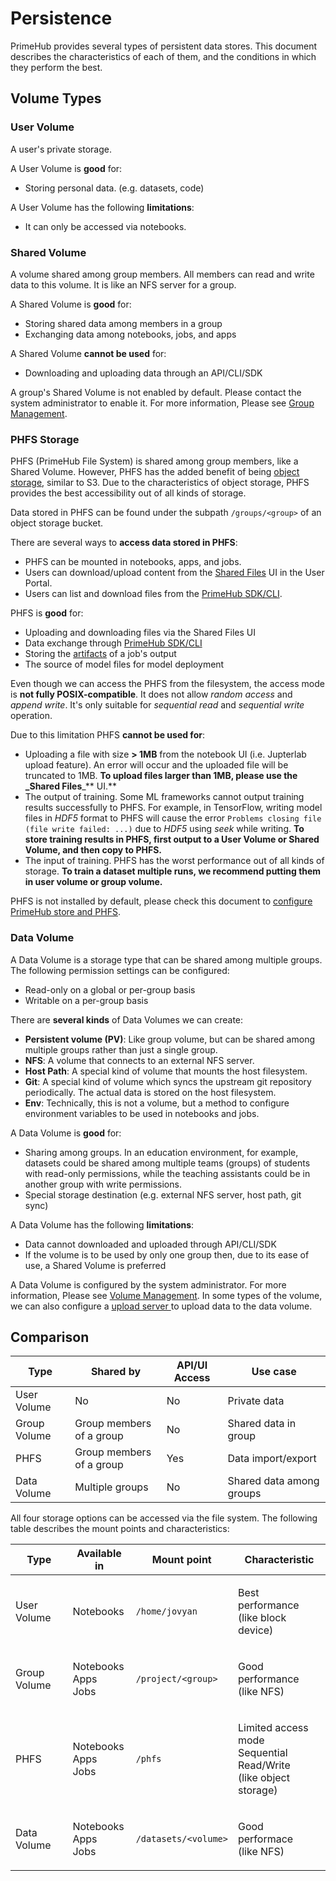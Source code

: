 # Persistence

PrimeHub provides several types of persistent data stores. This document describes the characteristics of each of them, and the conditions in which they perform the best.

## Volume Types

### User Volume

A user's private storage.

A User Volume is **good** for:

* Storing personal data. (e.g. datasets, code)

A User Volume has the following **limitations**:

* It can only be accessed via notebooks.

### Shared Volume

A volume shared among group members. All members can read and write data to this volume. It is like an NFS server for a group.

A Shared Volume is **good** for:

* Storing shared data among members in a group
* Exchanging data among notebooks, jobs, and apps

A Shared Volume **cannot be used** for:

* Downloading and uploading data through an API/CLI/SDK

A group's Shared Volume is not enabled by default. Please contact the system administrator to enable it. For more information, Please see [Group Management](../../platform-administration/group-management.md).

### PHFS Storage

PHFS (PrimeHub File System) is shared among group members, like a Shared Volume. However, PHFS has the added benefit of being [object storage](https://en.wikipedia.org/wiki/Object\_storage), similar to S3. Due to the characteristics of object storage, PHFS provides the best accessibility out of all kinds of storage.

Data stored in PHFS can be found under the subpath `/groups/<group>` of an object storage bucket.

There are several ways to **access data stored in PHFS**:

* PHFS can be mounted in notebooks, apps, and jobs.
* Users can download/upload content from the [Shared Files](../../shared-files.md) UI in the User Portal.
* Users can list and download files from the [PrimeHub SDK/CLI](https://github.com/infuseai/primehub-python-sdk).

PHFS is **good** for:

* Uploading and downloading files via the Shared Files UI
* Data exchange through [PrimeHub SDK/CLI](https://github.com/infuseai/primehub-python-sdk)
* Storing the [artifacts](../../jobs/job-artifacts.md) of a job's output
* The source of model files for model deployment

Even though we can access the PHFS from the filesystem, the access mode is **not fully POSIX-compatible**. It does not allow _random access_ and _append write_. It's only suitable for _sequential read_ and _sequential write_ operation.

Due to this limitation PHFS **cannot be used for**:

* Uploading a file with size **> 1MB** from the notebook UI (i.e. Jupterlab upload feature). An error will occur and the uploaded file will be truncated to 1MB. **To upload files larger than 1MB, please use the \_Shared Files**\_\*\* UI.\*\*
* The output of training. Some ML frameworks cannot output training results successfully to PHFS. For example, in TensorFlow, writing model files in _HDF5_ format to PHFS will cause the error `Problems closing file (file write failed: ...)` due to _HDF5_ using _seek_ while writing. **To store training results in PHFS, first output to a User Volume or Shared Volume, and then copy to PHFS.**
* The input of training. PHFS has the worst performance out of all kinds of storage. **To train a dataset multiple runs, we recommend putting them in user volume or group volume.**

PHFS is not installed by default, please check this document to [configure PrimeHub store and PHFS](broken-reference/).

### Data Volume

A Data Volume is a storage type that can be shared among multiple groups. The following permission settings can be configured:

* Read-only on a global or per-group basis
* Writable on a per-group basis

There are **several kinds** of Data Volumes we can create:

* **Persistent volume (PV)**: Like group volume, but can be shared among multiple groups rather than just a single group.
* **NFS**: A volume that connects to an external NFS server.
* **Host Path**: A special kind of volume that mounts the host filesystem.
* **Git**: A special kind of volume which syncs the upstream git repository periodically. The actual data is stored on the host filesystem.
* **Env**: Technically, this is not a volume, but a method to configure environment variables to be used in notebooks and jobs.

A Data Volume is **good** for:

* Sharing among groups. In an education environment, for example, datasets could be shared among multiple teams (groups) of students with read-only permissions, while the teaching assistants could be in another group with write permissions.
* Special storage destination (e.g. external NFS server, host path, git sync)

A Data Volume has the following **limitations**:

* Data cannot downloaded and uploaded through API/CLI/SDK
* If the volume is to be used by only one group then, due to its ease of use, a Shared Volume is preferred

A Data Volume is configured by the system administrator. For more information, Please see [Volume Management](../../platform-administration/volume-management/). In some types of the volume, we can also configure a [upload server ](../../platform-administration/volume-management/upload-server.md)to upload data to the data volume.

## Comparison

| Type         | Shared by                | API/UI Access | Use case                 |
| ------------ | ------------------------ | ------------- | ------------------------ |
| User Volume  | No                       | No            | Private data             |
| Group Volume | Group members of a group | No            | Shared data in group     |
| PHFS         | Group members of a group | Yes           | Data import/export       |
| Data Volume  | Multiple groups          | No            | Shared data among groups |

All four storage options can be accessed via the file system. The following table describes the mount points and characteristics:

| Type         | Available in                     | Mount point          | Characteristic                                                               |
| ------------ | -------------------------------- | -------------------- | ---------------------------------------------------------------------------- |
| User Volume  | Notebooks                        | `/home/jovyan`       | <p>Best performance<br>(like block device)</p>                               |
| Group Volume | <p>Notebooks<br>Apps<br>Jobs</p> | `/project/<group>`   | <p>Good performance<br>(like NFS)</p>                                        |
| PHFS         | <p>Notebooks<br>Apps<br>Jobs</p> | `/phfs`              | <p>Limited access mode<br>Sequential Read/Write<br>(like object storage)</p> |
| Data Volume  | <p>Notebooks<br>Apps<br>Jobs</p> | `/datasets/<volume>` | <p>Good performace<br>(like NFS)</p>                                         |
